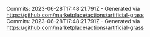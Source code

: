 Commits: 2023-06-28T17:48:21.791Z - Generated via https://github.com/marketplace/actions/artificial-grass
<br>
Commits: 2023-06-28T17:48:21.791Z - Generated via https://github.com/marketplace/actions/artificial-grass
<br>
